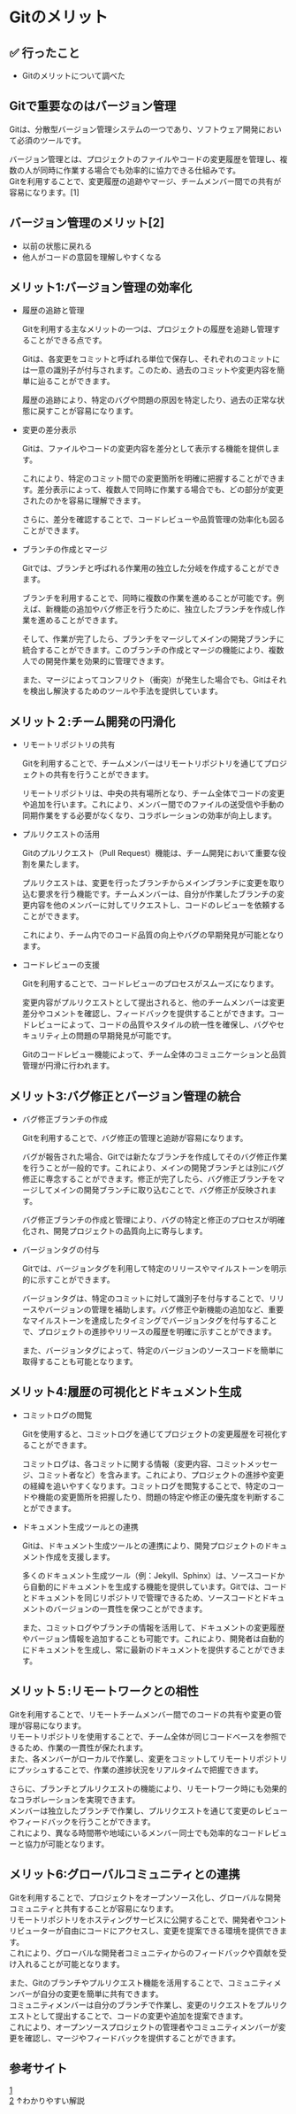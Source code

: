 # Gitのメリット

## ✅ 行ったこと

- Gitのメリットについて調べた

## Gitで重要なのはバージョン管理

Gitは、分散型バージョン管理システムの一つであり、ソフトウェア開発において必須のツールです。<br>

バージョン管理とは、プロジェクトのファイルやコードの変更履歴を管理し、複数の人が同時に作業する場合でも効率的に協力できる仕組みです。<br>
Gitを利用することで、変更履歴の追跡やマージ、チームメンバー間での共有が容易になります。[1]

## バージョン管理のメリット[2]

- 以前の状態に戻れる
- 他人がコードの意図を理解しやすくなる

## メリット1:バージョン管理の効率化

- 履歴の追跡と管理

  Gitを利用する主なメリットの一つは、プロジェクトの履歴を追跡し管理することができる点です。<br>

  Gitは、各変更をコミットと呼ばれる単位で保存し、それぞれのコミットには一意の識別子が付与されます。このため、過去のコミットや変更内容を簡単に辿ることができます。<br>

  履歴の追跡により、特定のバグや問題の原因を特定したり、過去の正常な状態に戻すことが容易になります。<br>

- 変更の差分表示

  Gitは、ファイルやコードの変更内容を差分として表示する機能を提供します。<br>

  これにより、特定のコミット間での変更箇所を明確に把握することができます。差分表示によって、複数人で同時に作業する場合でも、どの部分が変更されたのかを容易に理解できます。<br>

  さらに、差分を確認することで、コードレビューや品質管理の効率化も図ることができます。<br>

- ブランチの作成とマージ

  Gitでは、ブランチと呼ばれる作業用の独立した分岐を作成することができます。<br>

  ブランチを利用することで、同時に複数の作業を進めることが可能です。例えば、新機能の追加やバグ修正を行うために、独立したブランチを作成し作業を進めることができます。<br>

  そして、作業が完了したら、ブランチをマージしてメインの開発ブランチに統合することができます。このブランチの作成とマージの機能により、複数人での開発作業を効果的に管理できます。<br>

  また、マージによってコンフリクト（衝突）が発生した場合でも、Gitはそれを検出し解決するためのツールや手法を提供しています。

## メリット２:チーム開発の円滑化

- リモートリポジトリの共有

  Gitを利用することで、チームメンバーはリモートリポジトリを通じてプロジェクトの共有を行うことができます。<br>

  リモートリポジトリは、中央の共有場所となり、チーム全体でコードの変更や追加を行います。これにより、メンバー間でのファイルの送受信や手動の同期作業をする必要がなくなり、コラボレーションの効率が向上します。<br>

- プルリクエストの活用

  Gitのプルリクエスト（Pull Request）機能は、チーム開発において重要な役割を果たします。<br>

  プルリクエストは、変更を行ったブランチからメインブランチに変更を取り込む要求を行う機能です。チームメンバーは、自分が作業したブランチの変更内容を他のメンバーに対してリクエストし、コードのレビューを依頼することができます。<br>

  これにより、チーム内でのコード品質の向上やバグの早期発見が可能となります。

- コードレビューの支援

  Gitを利用することで、コードレビューのプロセスがスムーズになります。<br>

  変更内容がプルリクエストとして提出されると、他のチームメンバーは変更差分やコメントを確認し、フィードバックを提供することができます。コードレビューによって、コードの品質やスタイルの統一性を確保し、バグやセキュリティ上の問題の早期発見が可能です。<br>

  Gitのコードレビュー機能によって、チーム全体のコミュニケーションと品質管理が円滑に行われます。

## メリット3:バグ修正とバージョン管理の統合


- バグ修正ブランチの作成

  Gitを利用することで、バグ修正の管理と追跡が容易になります。<br>

  バグが報告された場合、Gitでは新たなブランチを作成してそのバグ修正作業を行うことが一般的です。これにより、メインの開発ブランチとは別にバグ修正に専念することができます。修正が完了したら、バグ修正ブランチをマージしてメインの開発ブランチに取り込むことで、バグ修正が反映されます。<br>

  バグ修正ブランチの作成と管理により、バグの特定と修正のプロセスが明確化され、開発プロジェクトの品質向上に寄与します。

- バージョンタグの付与

  Gitでは、バージョンタグを利用して特定のリリースやマイルストーンを明示的に示すことができます。<br>

  バージョンタグは、特定のコミットに対して識別子を付与することで、リリースやバージョンの管理を補助します。バグ修正や新機能の追加など、重要なマイルストーンを達成したタイミングでバージョンタグを付与することで、プロジェクトの進捗やリリースの履歴を明確に示すことができます。<br>

  また、バージョンタグによって、特定のバージョンのソースコードを簡単に取得することも可能となります。

## メリット4:履歴の可視化とドキュメント生成

- コミットログの閲覧

  Gitを使用すると、コミットログを通じてプロジェクトの変更履歴を可視化することができます。<br>

  コミットログは、各コミットに関する情報（変更内容、コミットメッセージ、コミット者など）を含みます。これにより、プロジェクトの進捗や変更の経緯を追いやすくなります。コミットログを閲覧することで、特定のコードや機能の変更箇所を把握したり、問題の特定や修正の優先度を判断することができます。<br>

- ドキュメント生成ツールとの連携

  Gitは、ドキュメント生成ツールとの連携により、開発プロジェクトのドキュメント作成を支援します。<br>

  多くのドキュメント生成ツール（例：Jekyll、Sphinx）は、ソースコードから自動的にドキュメントを生成する機能を提供しています。Gitでは、コードとドキュメントを同じリポジトリで管理できるため、ソースコードとドキュメントのバージョンの一貫性を保つことができます。<br>

  また、コミットログやブランチの情報を活用して、ドキュメントの変更履歴やバージョン情報を追加することも可能です。これにより、開発者は自動的にドキュメントを生成し、常に最新のドキュメントを提供することができます。

## メリット５:リモートワークとの相性

Gitを利用することで、リモートチームメンバー間でのコードの共有や変更の管理が容易になります。<br>
リモートリポジトリを使用することで、チーム全体が同じコードベースを参照できるため、作業の一貫性が保たれます。<br>
また、各メンバーがローカルで作業し、変更をコミットしてリモートリポジトリにプッシュすることで、作業の進捗状況をリアルタイムで把握できます。<br>

さらに、ブランチとプルリクエストの機能により、リモートワーク時にも効果的なコラボレーションを実現できます。<br>
メンバーは独立したブランチで作業し、プルリクエストを通じて変更のレビューやフィードバックを行うことができます。<br>
これにより、異なる時間帯や地域にいるメンバー同士でも効率的なコードレビューと協力が可能となります。

## メリット6:グローバルコミュニティとの連携

Gitを利用することで、プロジェクトをオープンソース化し、グローバルな開発コミュニティと共有することが容易になります。<br>
リモートリポジトリをホスティングサービスに公開することで、開発者やコントリビューターが自由にコードにアクセスし、変更を提案できる環境を提供できます。<br>
これにより、グローバルな開発者コミュニティからのフィードバックや貢献を受け入れることが可能となります。<br>

また、Gitのブランチやプルリクエスト機能を活用することで、コミュニティメンバーが自分の変更を簡単に共有できます。<br>
コミュニティメンバーは自分のブランチで作業し、変更のリクエストをプルリクエストとして提出することで、コードの変更や追加を提案できます。<br>
これにより、オープンソースプロジェクトの管理者やコミュニティメンバーが変更を確認し、マージやフィードバックを提供することができます。

## 参考サイト
[1](https://ninjacode.work/magazine/programming/git2/#toc2)<br>
[2](https://qiita.com/gakisan8273/items/d2d52a12ad553a82b94b)
↑わかりやすい解説